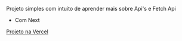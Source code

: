 Projeto simples com intuito de aprender mais sobre Api's e Fetch Api
- Com Next

<a href="https://pokemonnext.vercel.app/">Projeto na Vercel</a>
